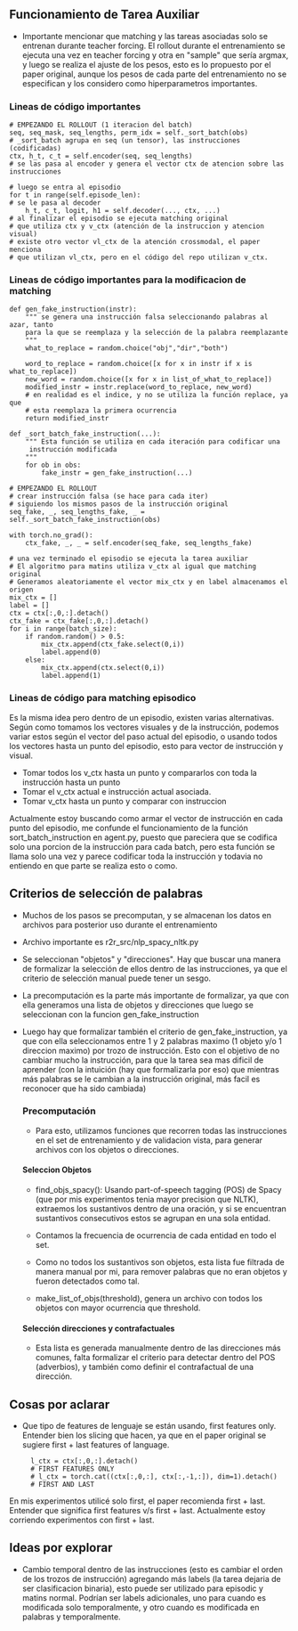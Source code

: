 ## Funcionamiento de Tarea Auxiliar
- Importante mencionar que matching y las tareas asociadas solo se entrenan durante
teacher forcing. El rollout durante el entrenamiento se ejecuta una vez en teacher forcing y otra en "sample" que sería argmax, y luego se realiza el ajuste de los pesos, esto es lo propuesto por el paper original, aunque los pesos de cada parte del entrenamiento no se especifican y los considero como hiperparametros importantes.

### Lineas de código importantes
    # EMPEZANDO EL ROLLOUT (1 iteracion del batch)
    seq, seq_mask, seq_lengths, perm_idx = self._sort_batch(obs)
    # _sort_batch agrupa en seq (un tensor), las instrucciones (codificadas)
    ctx, h_t, c_t = self.encoder(seq, seq_lengths)
    # se las pasa al encoder y genera el vector ctx de atencion sobre las instrucciones

    # luego se entra al episodio
    for t in range(self.episode_len):
    # se le pasa al decoder
        h_t, c_t, logit, h1 = self.decoder(..., ctx, ...)
    # al finalizar el episodio se ejecuta matching original
    # que utiliza ctx y v_ctx (atención de la instruccion y atencion visual)
    # existe otro vector vl_ctx de la atención crossmodal, el paper menciona
    # que utilizan vl_ctx, pero en el código del repo utilizan v_ctx.
    
### Lineas de código importantes para la modificacion de matching
    def gen_fake_instruction(instr):
        """ se genera una instrucción falsa seleccionando palabras al azar, tanto
        para la que se reemplaza y la selección de la palabra reemplazante
        """
        what_to_replace = random.choice("obj","dir","both")
        
        word_to_replace = random.choice([x for x in instr if x is what_to_replace])
        new_word = random.choice([x for x in list_of_what_to_replace])
        modified_instr = instr.replace(word_to_replace, new_word)
        # en realidad es el indice, y no se utiliza la función replace, ya que
        # esta reemplaza la primera ocurrencia
        return modified_instr

    def _sort_batch_fake_instruction(...):
        """ Esta función se utiliza en cada iteración para codificar una
         instrucción modificada
        """
        for ob in obs:
            fake_instr = gen_fake_instruction(...)

    # EMPEZANDO EL ROLLOUT
    # crear instrucción falsa (se hace para cada iter)
    # siguiendo los mismos pasos de la instrucción original
    seq_fake, _, seq_lengths_fake, _ = self._sort_batch_fake_instruction(obs)

    with torch.no_grad():
        ctx_fake, _, _ = self.encoder(seq_fake, seq_lengths_fake)

    # una vez terminado el episodio se ejecuta la tarea auxiliar
    # El algoritmo para matins utiliza v_ctx al igual que matching original
    # Generamos aleatoriamente el vector mix_ctx y en label almacenamos el origen
    mix_ctx = []
    label = []
    ctx = ctx[:,0,:].detach()
    ctx_fake = ctx_fake[:,0,:].detach()
    for i in range(batch_size):
        if random.random() > 0.5:
            mix_ctx.append(ctx_fake.select(0,i))
            label.append(0)
        else:
            mix_ctx.append(ctx.select(0,i))
            label.append(1)

### Lineas de código para matching episodico
Es la misma idea pero dentro de un episodio, existen varias alternativas. Según como tomamos los vectores visuales y de la instrucción, podemos variar estos según el vector del paso actual del episodio, o usando todos los vectores hasta un punto del episodio, esto para vector de instrucción y visual.

- Tomar todos los v_ctx hasta un punto y compararlos con toda la instrucción hasta un punto
- Tomar el v_ctx actual e instrucción actual asociada.
- Tomar v_ctx hasta un punto y comparar con instruccion

Actualmente estoy buscando como armar el vector de instrucción en cada punto del episodio, me confunde el funcionamiento de la función sort_batch_instruction en agent.py, puesto que pareciera que se codifica solo una porcion de la instrucción para cada batch, pero esta función se llama solo una vez y parece codificar toda la instrucción y todavia no entiendo en que parte se realiza esto o como.



## Criterios de selección de palabras
- Muchos de los pasos se precomputan, y se almacenan los datos en archivos para posterior uso durante el entrenamiento
- Archivo importante es r2r_src/nlp_spacy_nltk.py
- Se seleccionan "objetos" y "direcciones". Hay que buscar una manera de formalizar la selección de ellos dentro de las instrucciones, ya que el criterio de selección manual puede tener un sesgo.
- La precomputación es la parte más importante de formalizar, ya que con ella generamos una lista de objetos y direcciones que luego se seleccionan con la funcion gen_fake_instruction
- Luego hay que formalizar también el criterio de gen_fake_instruction, ya que con ella seleccionamos entre 1 y 2 palabras maximo (1 objeto y/o 1 direccion maximo) por trozo de instrucción. Esto con el objetivo de no cambiar mucho la instrucción, para que la tarea sea mas dificil de aprender (con la intuición (hay que formalizarla por eso) que mientras más palabras se le cambian a la instrucción original, más facil es reconocer que ha sido cambiada) 

    ### Precomputación
    - Para esto, utilizamos funciones que recorren todas las instrucciones en el set de entrenamiento y de validacion vista, para generar archivos con los objetos o direcciones.
    #### Seleccion Objetos
    - find_objs_spacy(): Usando part-of-speech tagging (POS) de Spacy (que por mis experimentos tenia mayor precision que NLTK), extraemos los sustantivos dentro de una oración, y si se encuentran sustantivos consecutivos estos se agrupan en una sola entidad. 
    - Contamos la frecuencia de ocurrencia de cada entidad en todo el set.
    - Como no todos los sustantivos son objetos, esta lista fue filtrada de manera manual por mi, para remover palabras que no eran objetos y fueron detectados como tal.


    - make_list_of_objs(threshold), genera un archivo con todos los objetos con mayor ocurrencia que threshold. 

    #### Selección direcciones y contrafactuales
    - Esta lista es generada manualmente dentro de las direcciones más comunes, falta formalizar el criterio para detectar dentro del POS (adverbios), y también como definir el contrafactual de una dirección.

## Cosas por aclarar

- Que tipo de features de lenguaje se están usando, first features only.
Entender bien los slicing que hacen, ya que en el paper original se sugiere first + last features of language.

        l_ctx = ctx[:,0,:].detach() 
        # FIRST FEATURES ONLY
        # l_ctx = torch.cat((ctx[:,0,:], ctx[:,-1,:]), dim=1).detach()
        # FIRST AND LAST

En mis experimentos utilicé solo first, el paper recomienda first + last.
Entender que significa first features v/s first + last.
Actualmente estoy corriendo experimentos con first + last.

## Ideas por explorar
- Cambio temporal dentro de las instrucciones (esto es cambiar el orden de los trozos de instrucción) agregando más labels (la tarea dejaria de ser clasificacion binaria), esto puede ser utilizado para episodic y matins normal. Podrían ser labels adicionales, uno para cuando es modificada solo temporalmente, y otro cuando es modificada en palabras y temporalmente.